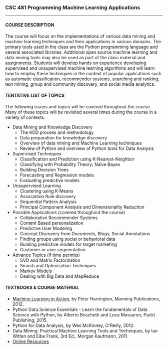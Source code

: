 ### CSC 481 Programming  Machine  Learning  Applications 
***
#### COURSE DESCRIPTION

The course will focus on the implementations of various data mining and machine learning techniques and their applications in various domains. The primary tools used in the class are the Python programming language and several associated libraries. Additional open source machine learning and data mining tools may also be used as part of the class material and assignments. Students will develop hands on experience developing supervised and unsupervised machine learning algorithms and will learn how to employ these techniques in the context of popular applications such as automatic classification, recommender systems, searching and ranking, text mining, group and community discovery, and social media analytics.

#### TENTATIVE LIST OF TOPICS

The following issues and topics will be covered throughout the course. Many of these topics will be revisited several times during the course in a variety of contexts.

- Data Mining and Knowledge Discovery
  * The KDD process and methodology
  * Data preparation for knowledge discovery
  * Overview of data mining and Machine Learning techniques
  * Review of Python and overview of Python tools for Data Analysis
- Supervised Techniques
  * Classification and Prediction using K-Nearest-Neighbor
  * Classifying with Probability Theory; Naïve Bayes
  * Building Decision Trees
  * Forecasting and Regression models
  * Evaluating predictive models
- Unsupervised Learning
  * Clustering using K-Means
  * Association Rule discovery
  * Sequential Pattern Analysis
  * Principal Component Analysis and Dimensionality Reduction
- Possible Applications (covered throughout the course)
  * Collaborative Recommender Systems
  * Content Based personalization
  * Predictive User Modeling
  * Concept Discovery from Documents, Blogs, Social Annotations
  * Finding groups using social or behavioral data
  * Building predictive models for target marketing
  * Customer or user segmentation
- Advance Topics (if time permits)
  * SVD and Matrix Factorization
  * Search and Optimization Techniques
  * Markov Models
  * Dealing with Big Data and MapReduce
#### TEXTBOOKS & COURSE MATERIAL
- [Machine Learning in Action](), by Peter Harrington, Manning Publications, 2012.
- Python Data Science Essentials - Learn the fundamentals of Data Science with Python, by Alberto Boschetti and Luca Massaron, Packt Publishing, 2015.
- Python for Data Analysis, by Wes McKinney, O'Reilly, 2012.
- Data Mining: Practical Machine Learning Tools and Techniques, by Ian Witten and Eibe Frank, 3rd Ed., Morgan Kaufmann, 2011. 
- [Online Resources](http://facweb.cs.depaul.edu/mobasher/classes/csc478/resource.html)

